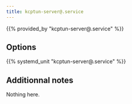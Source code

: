 ```yaml
---
title: kcptun-server@.service
---
```


{{% provided_by "kcptun-server@.service" %}}

## Options

{{% systemd_unit "kcptun-server@.service" %}}

## Additionnal notes

Nothing here.